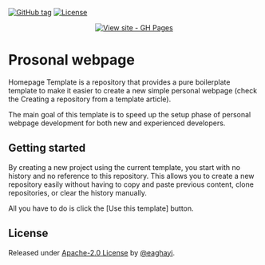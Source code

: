 [![GitHub tag](https://img.shields.io/github/tag/eaghayi/homepage?include_prereleases=&sort=semver)](https://github.com/eaghayi/homepage/releases/)
[![License](https://img.shields.io/badge/License-Apache--2.0_License-blue)](#license)
<div align="center">

[![View site - GH Pages](https://img.shields.io/badge/View_site-GH_Pages-2ea44f?style=for-the-badge)](https://eaghayi.github.io/homepage/)

</div>

# Prosonal webpage

Homepage Template is a repository that provides a pure boilerplate template to make it easier to create a new 
simple personal webpage (check the Creating a repository from a template article).

The main goal of this template is to speed up the setup phase of personal webpage development for both new and experienced developers.


## Getting started

By creating a new project using the current template, you start with no history and no reference to this repository. This allows you to create a new repository easily without having to copy and paste previous content, clone repositories, or clear the history manually.

All you have to do is click the [Use this template] button.




## License

Released under [Apache-2.0 License](/LICENSE) by [@eaghayi](https://github.com/eaghayi).

